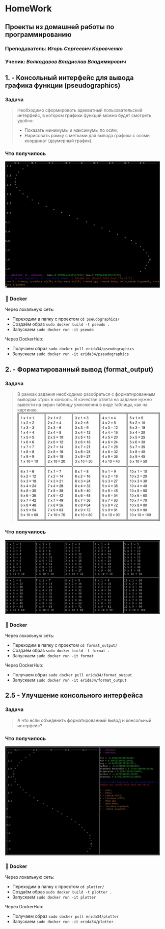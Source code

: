 # HomeWork 
## Проекты из домашней работы по программированию
### Преподаватель: _Игорь Сергеевич Коровченко_
### Ученик: _Волкодавов Владислав Владимирович_

## 1. - Консольный интерфейс для вывода графика функции (pseudographics)
### Задача
> Необходимо сформировать адекватный пользовательский интерфейс, в котором графики функций можно будет смотреть удобно:
>- Показать минимумы и максимумы по осям;
>- Нарисовать рамку с метками для вывода графика с осями координат (двумерный график).

### Что получилось
[![pseudo](https://raw.githubusercontent.com/erida34/HomeWork/main/assets/pseudo.jpg "pseudo")](https://raw.githubusercontent.com/erida34/HomeWork/main/assets/pseudo.jpg "pseudo")
### 🐳 Docker
Через локальную сеть:
* Переходим в папку с проектом `cd pseudographics/`
* Создаём образ `sudo docker build -t pseudo .`
* Запускаем `sudo docker run -it pseudo`

Через DockerHub:
* Получаем образ `sudo docker pull erida34/pseudographics`
* Запускаем `sudo docker run -it erida34/pseudographics`


## 2. - Форматированный вывод (format_output)
### Задача
> В рамках задания необходимо разобраться с форматированным выводом строк в консоль. В качестве ответа на задание нужно вывести на экран таблицу умножения в виде таблицы, как на картинке.
>[![format](https://raw.githubusercontent.com/erida34/HomeWork/main/assets/multiplication-table.jpg "format")](https://raw.githubusercontent.com/erida34/HomeWork/main/assets/multiplication-table.jpg "format")

### Что получилось
[![format](https://raw.githubusercontent.com/erida34/HomeWork/main/assets/format.jpg "format")](https://raw.githubusercontent.com/erida34/HomeWork/main/assets/format.jpg "format")
### 🐳 Docker
Через локальную сеть:
* Переходим в папку с проектом `cd format_output/`
* Создаём образ `sudo docker build -t format .`
* Запускаем `sudo docker run -it format`

Через DockerHub:
* Получаем образ `sudo docker pull erida34/format_output`
* Запускаем `sudo docker run -it erida34/format_output`

## 2.5 - Улучшение консольного интерфейса
### Задача
> А что если объеденить форматированный вывод и консольный интерфейс?

### Что получилось
[![plotter](https://raw.githubusercontent.com/erida34/HomeWork/main/assets/plotter.jpg "plotter")](https://raw.githubusercontent.com/erida34/HomeWork/main/assets/plotter.jpg "plotter")
### 🐳 Docker
Через локальную сеть:
* Переходим в папку с проектом `cd plotter/`
* Создаём образ `sudo docker build -t plotter .`
* Запускаем `sudo docker run -it plotter`

Через DockerHub:
* Получаем образ `sudo docker pull erida34/plotter`
* Запускаем `sudo docker run -it erida34/plotter`
